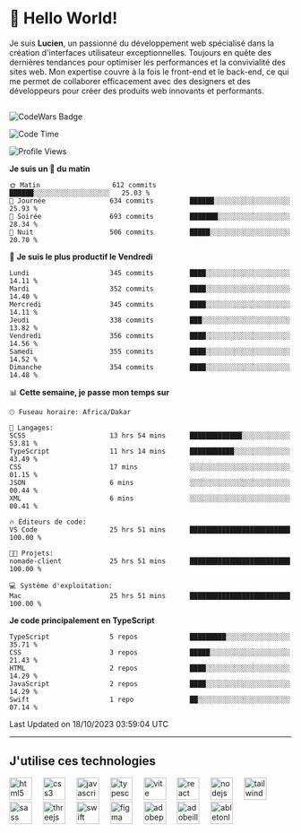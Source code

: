 # 👋 Hello World!

Je suis **Lucien**, un passionné du développement web spécialisé dans la création d'interfaces utilisateur exceptionnelles. Toujours en quête des dernières tendances pour optimiser les performances et la convivialité des sites web. Mon expertise couvre à la fois le front-end et le back-end, ce qui me permet de collaborer efficacement avec des designers et des développeurs pour créer des produits web innovants et performants.

##

![CodeWars Badge](https://www.codewars.com/users/xyhomi3/badges/small)

<!--START_SECTION:waka-->
![Code Time](http://img.shields.io/badge/Code%20Time-122%20hrs%2020%20mins-blue)

![Profile Views](http://img.shields.io/badge/Vues%20du%20profil-22-blue)

**Je suis un 🐤 du matin** 

```text
🌞 Matin                  612 commits         ██████░░░░░░░░░░░░░░░░░░░   25.03 % 
🌆 Journée                634 commits         ██████░░░░░░░░░░░░░░░░░░░   25.93 % 
🌃 Soirée                 693 commits         ███████░░░░░░░░░░░░░░░░░░   28.34 % 
🌙 Nuit                   506 commits         █████░░░░░░░░░░░░░░░░░░░░   20.70 % 
```
📅 **Je suis le plus productif le Vendredi** 

```text
Lundi                    345 commits         ████░░░░░░░░░░░░░░░░░░░░░   14.11 % 
Mardi                    352 commits         ████░░░░░░░░░░░░░░░░░░░░░   14.40 % 
Mercredi                 345 commits         ████░░░░░░░░░░░░░░░░░░░░░   14.11 % 
Jeudi                    338 commits         ███░░░░░░░░░░░░░░░░░░░░░░   13.82 % 
Vendredi                 356 commits         ████░░░░░░░░░░░░░░░░░░░░░   14.56 % 
Samedi                   355 commits         ████░░░░░░░░░░░░░░░░░░░░░   14.52 % 
Dimanche                 354 commits         ████░░░░░░░░░░░░░░░░░░░░░   14.48 % 
```


📊 **Cette semaine, je passe mon temps sur** 

```text
🕑︎ Fuseau horaire: Africa/Dakar

💬 Langages: 
SCSS                     13 hrs 54 mins      █████████████░░░░░░░░░░░░   53.81 % 
TypeScript               11 hrs 14 mins      ███████████░░░░░░░░░░░░░░   43.49 % 
CSS                      17 mins             ░░░░░░░░░░░░░░░░░░░░░░░░░   01.15 % 
JSON                     6 mins              ░░░░░░░░░░░░░░░░░░░░░░░░░   00.44 % 
XML                      6 mins              ░░░░░░░░░░░░░░░░░░░░░░░░░   00.41 % 

🔥 Éditeurs de code: 
VS Code                  25 hrs 51 mins      █████████████████████████   100.00 % 

🐱‍💻 Projets: 
nomade-client            25 hrs 51 mins      █████████████████████████   100.00 % 

💻 Système d'exploitation: 
Mac                      25 hrs 51 mins      █████████████████████████   100.00 % 
```

**Je code principalement en TypeScript** 

```text
TypeScript               5 repos             █████████░░░░░░░░░░░░░░░░   35.71 % 
CSS                      3 repos             █████░░░░░░░░░░░░░░░░░░░░   21.43 % 
HTML                     2 repos             ████░░░░░░░░░░░░░░░░░░░░░   14.29 % 
JavaScript               2 repos             ████░░░░░░░░░░░░░░░░░░░░░   14.29 % 
Swift                    1 repo              ██░░░░░░░░░░░░░░░░░░░░░░░   07.14 % 
```




 Last Updated on 18/10/2023 03:59:04 UTC
<!--END_SECTION:waka-->
---

## J'utilise ces technologies

<div align="left">
  <img src="https://skillicons.dev/icons?i=html" height="40" alt="html5 logo"  />
  <img width="12" />
  <img src="https://skillicons.dev/icons?i=css" height="40" alt="css3 logo"  />
  <img width="12" />
  <img src="https://skillicons.dev/icons?i=js" height="40" alt="javascript logo"  />
  <img width="12" />
  <img src="https://skillicons.dev/icons?i=ts" height="40" alt="typescript logo"  />
  <img width="12" />
  <img src="https://skillicons.dev/icons?i=vite" height="40" alt="vite logo"  />
  <img width="12" />
  <img src="https://skillicons.dev/icons?i=react" height="40" alt="react logo"  />
  <img width="12" />
  <img src="https://cdn.jsdelivr.net/gh/devicons/devicon/icons/nodejs/nodejs-original.svg" height="40" alt="nodejs logo"  />
  <img width="12" />
  <img src="https://skillicons.dev/icons?i=tailwind" height="40" alt="tailwindcss logo"  />
  <img width="12" />
  <img src="https://skillicons.dev/icons?i=sass" height="40" alt="sass logo"  />
  <img width="12" />
  <img src="https://skillicons.dev/icons?i=threejs" height="40" alt="threejs logo"  />
  <img width="12" />
  <img src="https://skillicons.dev/icons?i=swift" height="40" alt="swift logo"  />
  <img width="12" />
  <img src="https://skillicons.dev/icons?i=figma" height="40" alt="figma logo"  />
  <img width="12" />
  <img src="https://skillicons.dev/icons?i=ps" height="40" alt="adobephotoshop logo"  />
  <img width="12" />
  <img src="https://skillicons.dev/icons?i=ai" height="40" alt="adobeillustrator logo"  />
  <img width="12" />
  <img src="https://skillicons.dev/icons?i=ableton" height="40" alt="abletonlive logo"  />
</div>



